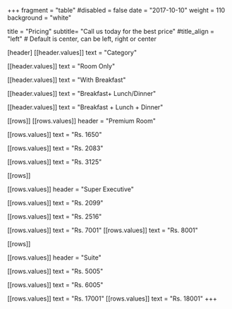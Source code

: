 +++
fragment = "table"
#disabled = false
date = "2017-10-10"
weight = 110
background = "white"

title = "Pricing"
subtitle= "Call us today for the best price"
#title_align = "left" # Default is center, can be left, right or center

[header]
  [[header.values]]
    text = "Category"

  [[header.values]]
    text = "Room Only"

  [[header.values]]
    text = "With Breakfast"

  [[header.values]]
    text = "Breakfast+ Lunch/Dinner"

  [[header.values]]
    text = "Breakfast + Lunch + Dinner"


[[rows]]
  [[rows.values]]
    header = "Premium Room"

  [[rows.values]]
    text = "Rs. 1650"

  [[rows.values]]
    text = "Rs. 2083"

  [[rows.values]]
    text = "Rs. 3125"



[[rows]]

[[rows.values]]
    header = "Super Executive"

  [[rows.values]]
    text = "Rs. 2099"

  [[rows.values]]
    text = "Rs. 2516"

  [[rows.values]]
    text = "Rs. 7001"
  [[rows.values]]
    text = "Rs. 8001"
    
[[rows]]

 [[rows.values]]
    header = "Suite"

  [[rows.values]]
    text = "Rs. 5005"

  [[rows.values]]
    text = "Rs. 6005"

  [[rows.values]]
    text = "Rs. 17001"
  [[rows.values]]
    text = "Rs. 18001"
+++
 